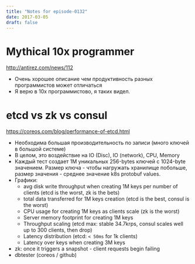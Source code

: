 ```yaml
---
title: "Notes for episode-0132"
date: 2017-03-05
draft: false
---
```


# Mythical 10x programmer
http://antirez.com/news/112

* Очень хорошее описание чем продуктивность разных программистов может отличаться
* Я верю в 10x программистово, я таких видел.


# etcd vs zk vs consul
https://coreos.com/blog/performance-of-etcd.html

* Необходима большая производительность по записи (много ключей в большой системе)
* В целом, это воздействие на IO (Disc), IO (network), CPU, Memory
* Каждый тест создает 1М уникальных 256-bytes ключей с 1024-byte значением. Размер ключа - чтобы нагружать хранилище побольше, размер значения - среднее значение k8s protobuf values.
*  Графики:
    * avg disk write throughput when creating 1M keys per number of clients (etcd is the worst, zk is the bets)
    * total data transferred for 1M keys creation (etcd is the best, consul is the worst)
    * CPU usage for creating 1M keys as clients scale (zk is the worst)
    * Server memory footprint for creating 1M keys
    * Throughput scaling (etcd max: stable 34.7krps, consul scales well up to 300 clients, then drop)
    * Latency distribution (etcd: `< 50ms` for 1k clients)
    * Latency over keys when creating 3M keys
* zk: once it triggers a snapshot - client requests begin failing
* dbtester (coreos / github)

